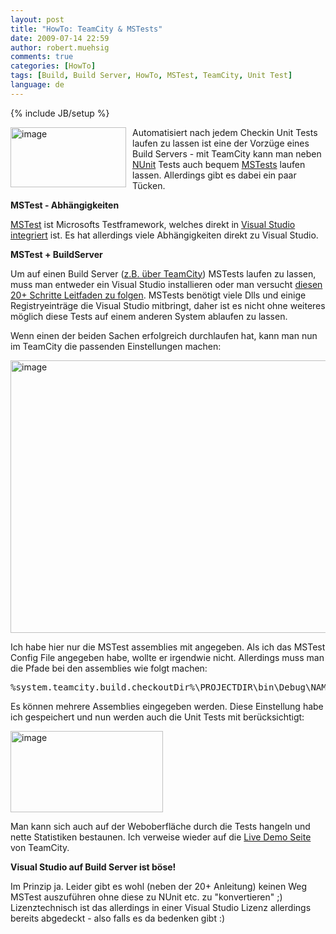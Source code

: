 ```yaml
---
layout: post
title: "HowTo: TeamCity & MSTests"
date: 2009-07-14 22:59
author: robert.muehsig
comments: true
categories: [HowTo]
tags: [Build, Build Server, HowTo, MSTest, TeamCity, Unit Test]
language: de
---
```

{% include JB/setup %}
<p><a href="{{BASE_PATH}}/assets/wp-images/image803.png"><img style="border-right: 0px; border-top: 0px; margin: 0px 10px 0px 0px; border-left: 0px; border-bottom: 0px" height="96" alt="image" src="{{BASE_PATH}}/assets/wp-images/image-thumb781.png" width="185" align="left" border="0"></a> Automatisiert nach jedem Checkin Unit Tests laufen zu lassen ist eine der Vorzüge eines Build Servers - mit TeamCity kann man neben <a href="http://www.nunit.org/index.php">NUnit</a> Tests auch bequem <a href="{{BASE_PATH}}/2008/05/22/howto-einfache-tests-unittests-oder-keine-angst-vor-unittests/">MSTests</a> laufen lassen. Allerdings gibt es dabei ein paar Tücken.</p><p><strong>MSTest - Abhängigkeiten</strong></p> <p><a href="http://en.wikipedia.org/wiki/MSTest">MSTest</a> ist Microsofts Testframework, welches direkt in <a href="{{BASE_PATH}}/2008/05/22/howto-einfache-tests-unittests-oder-keine-angst-vor-unittests/">Visual Studio integriert</a> ist. Es hat allerdings viele Abhängigkeiten direkt zu Visual Studio. </p> <p><strong>MSTest + BuildServer</strong></p> <p>Um auf einen Build Server (<a href="{{BASE_PATH}}/2009/07/14/howto-continuous-integration-mit-teamcity/">z.B. über TeamCity</a>) MSTests laufen zu lassen, muss man entweder ein Visual Studio installieren oder man versucht <a href="http://www.shunra.com/shunrablog/index.php/2009/04/running-mstest-without-visual-studio/">diesen 20+ Schritte Leitfaden zu folgen</a>. MSTests benötigt viele Dlls und einige Registryeinträge die Visual Studio mitbringt, daher ist es nicht ohne weiteres möglich diese Tests auf einem anderen System ablaufen zu lassen.</p> <p>Wenn einen der beiden Sachen erfolgreich durchlaufen hat, kann man nun im TeamCity die passenden Einstellungen machen:</p> <p><a href="{{BASE_PATH}}/assets/wp-images/image804.png"><img style="border-right: 0px; border-top: 0px; border-left: 0px; border-bottom: 0px" height="436" alt="image" src="{{BASE_PATH}}/assets/wp-images/image-thumb782.png" width="513" border="0"></a> </p> <p>Ich habe hier nur die MSTest assemblies mit angegeben. Als ich das MSTest Config File angegeben habe, wollte er irgendwie nicht. Allerdings muss man die Pfade bei den assemblies wie folgt machen:</p> <div class="wlWriterSmartContent" id="scid:812469c5-0cb0-4c63-8c15-c81123a09de7:0406b02a-67cd-4bd3-ab8e-bf0c1f00f4ff" style="padding-right: 0px; display: inline; padding-left: 0px; float: none; padding-bottom: 0px; margin: 0px; padding-top: 0px"><pre name="code" class="c#">%system.teamcity.build.checkoutDir%\PROJECTDIR\bin\Debug\NAME.dll</pre></div>
<p>Es können mehrere Assemblies eingegeben werden. Diese Einstellung habe ich gespeichert und nun werden auch die Unit Tests mit berücksichtigt:</p>
<p><a href="{{BASE_PATH}}/assets/wp-images/image805.png"><img style="border-right: 0px; border-top: 0px; border-left: 0px; border-bottom: 0px" height="130" alt="image" src="{{BASE_PATH}}/assets/wp-images/image-thumb783.png" width="244" border="0"></a> </p>
<p>Man kann sich auch auf der Weboberfläche durch die Tests hangeln und nette Statistiken bestaunen. Ich verweise wieder auf die <a href="http://teamcity.jetbrains.com/overview.html">Live Demo Seite</a> von TeamCity.</p>
<p><strong>Visual Studio auf Build Server ist böse!</strong></p>
<p>Im Prinzip ja. Leider gibt es wohl (neben der 20+ Anleitung) keinen Weg MSTest auszuführen ohne diese zu NUnit etc. zu "konvertieren" ;)<br>Lizenztechnisch ist das allerdings in einer Visual Studio Lizenz allerdings bereits abgedeckt - also falls es da bedenken gibt :)</p>
